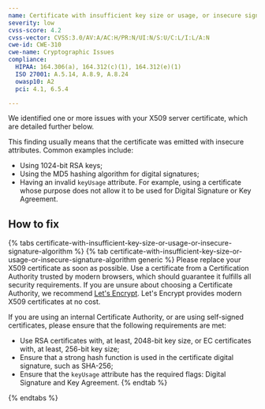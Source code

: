 ```yaml
---
name: Certificate with insufficient key size or usage, or insecure signature algorithm
severity: low
cvss-score: 4.2
cvss-vector: CVSS:3.0/AV:A/AC:H/PR:N/UI:N/S:U/C:L/I:L/A:N
cwe-id: CWE-310
cwe-name: Cryptographic Issues
compliance:
  HIPAA: 164.306(a), 164.312(c)(1), 164.312(e)(1)
  ISO 27001: A.5.14, A.8.9, A.8.24
  owasp10: A2
  pci: 4.1, 6.5.4

---            
```


We identified one or more issues with your X509 server certificate, which are detailed further below.

This finding usually means that the certificate was emitted with insecure attributes. Common examples include:

  * Using 1024-bit RSA keys;
  * Using the MD5 hashing algorithm for digital signatures;
  * Having an invalid `keyUsage` attribute. For example, using a certificate whose purpose does not allow it to be used for Digital Signature or Key Agreement.

## How to fix

{% tabs certificate-with-insufficient-key-size-or-usage-or-insecure-signature-algorithm %}
{% tab certificate-with-insufficient-key-size-or-usage-or-insecure-signature-algorithm generic %}
Please replace your X509 certificate as soon as possible. Use a certificate from a Certification Authority trusted by modern browsers, which should guarantee it fulfills all security requirements. If you are unsure about choosing a Certificate Authority, we recommend [Let's Encrypt](https://letsencrypt.org/). Let's Encrypt provides modern X509 certificates at no cost.

If you are using an internal Certificate Authority, or are using self-signed certificates, please ensure that the following requirements are met:

  * Use RSA certificates with, at least, 2048-bit key size, or EC certificates with, at least, 256-bit key size;
  * Ensure that a strong hash function is used in the certificate digital signature, such as SHA-256;
  * Ensure that the `keyUsage` attribute has the required flags: Digital Signature and Key Agreement.
{% endtab %}

{% endtabs %}
